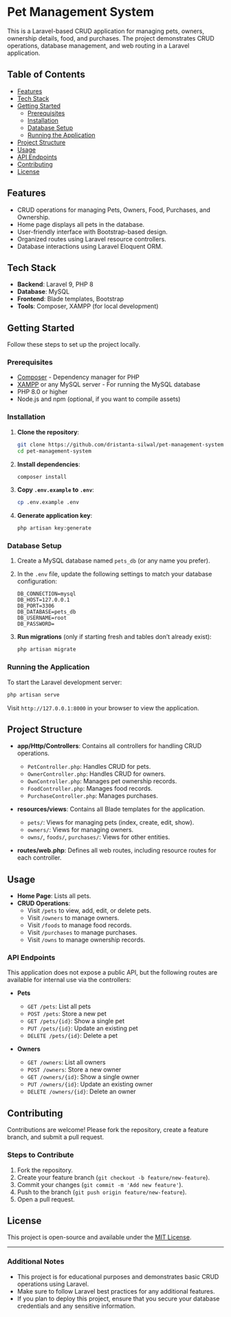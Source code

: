 # Pet Management System

This is a Laravel-based CRUD application for managing pets, owners, ownership details, food, and purchases. The project demonstrates CRUD operations, database management, and web routing in a Laravel application.

## Table of Contents

- [Features](#features)
- [Tech Stack](#tech-stack)
- [Getting Started](#getting-started)
  - [Prerequisites](#prerequisites)
  - [Installation](#installation)
  - [Database Setup](#database-setup)
  - [Running the Application](#running-the-application)
- [Project Structure](#project-structure)
- [Usage](#usage)
- [API Endpoints](#api-endpoints)
- [Contributing](#contributing)
- [License](#license)



## Features

- CRUD operations for managing Pets, Owners, Food, Purchases, and Ownership.
- Home page displays all pets in the database.
- User-friendly interface with Bootstrap-based design.
- Organized routes using Laravel resource controllers.
- Database interactions using Laravel Eloquent ORM.

## Tech Stack

- **Backend**: Laravel 9, PHP 8
- **Database**: MySQL
- **Frontend**: Blade templates, Bootstrap
- **Tools**: Composer, XAMPP (for local development)

## Getting Started

Follow these steps to set up the project locally.

### Prerequisites

- [Composer](https://getcomposer.org/download/) - Dependency manager for PHP
- [XAMPP](https://www.apachefriends.org/index.html) or any MySQL server - For running the MySQL database
- PHP 8.0 or higher
- Node.js and npm (optional, if you want to compile assets)

### Installation

1. **Clone the repository**:

   ```bash
   git clone https://github.com/dristanta-silwal/pet-management-system.git
   cd pet-management-system
   ```

2. **Install dependencies**:

   ```bash
   composer install
   ```

3. **Copy `.env.example` to `.env`**:

   ```bash
   cp .env.example .env
   ```

4. **Generate application key**:

   ```bash
   php artisan key:generate
   ```

### Database Setup

1. Create a MySQL database named `pets_db` (or any name you prefer).

2. In the `.env` file, update the following settings to match your database configuration:

   ```env
   DB_CONNECTION=mysql
   DB_HOST=127.0.0.1
   DB_PORT=3306
   DB_DATABASE=pets_db
   DB_USERNAME=root
   DB_PASSWORD=
   ```

3. **Run migrations** (only if starting fresh and tables don’t already exist):

   ```bash
   php artisan migrate
   ```

### Running the Application

To start the Laravel development server:

```bash
php artisan serve
```

Visit `http://127.0.0.1:8000` in your browser to view the application.

## Project Structure

- **app/Http/Controllers**: Contains all controllers for handling CRUD operations.
  - `PetController.php`: Handles CRUD for pets.
  - `OwnerController.php`: Handles CRUD for owners.
  - `OwnController.php`: Manages pet ownership records.
  - `FoodController.php`: Manages food records.
  - `PurchaseController.php`: Manages purchases.

- **resources/views**: Contains all Blade templates for the application.
  - `pets/`: Views for managing pets (index, create, edit, show).
  - `owners/`: Views for managing owners.
  - `owns/`, `foods/`, `purchases/`: Views for other entities.

- **routes/web.php**: Defines all web routes, including resource routes for each controller.

## Usage

- **Home Page**: Lists all pets.
- **CRUD Operations**:
  - Visit `/pets` to view, add, edit, or delete pets.
  - Visit `/owners` to manage owners.
  - Visit `/foods` to manage food records.
  - Visit `/purchases` to manage purchases.
  - Visit `/owns` to manage ownership records.

### API Endpoints

This application does not expose a public API, but the following routes are available for internal use via the controllers:

- **Pets**
  - `GET /pets`: List all pets
  - `POST /pets`: Store a new pet
  - `GET /pets/{id}`: Show a single pet
  - `PUT /pets/{id}`: Update an existing pet
  - `DELETE /pets/{id}`: Delete a pet

- **Owners**
  - `GET /owners`: List all owners
  - `POST /owners`: Store a new owner
  - `GET /owners/{id}`: Show a single owner
  - `PUT /owners/{id}`: Update an existing owner
  - `DELETE /owners/{id}`: Delete an owner

## Contributing

Contributions are welcome! Please fork the repository, create a feature branch, and submit a pull request.

### Steps to Contribute

1. Fork the repository.
2. Create your feature branch (`git checkout -b feature/new-feature`).
3. Commit your changes (`git commit -m 'Add new feature'`).
4. Push to the branch (`git push origin feature/new-feature`).
5. Open a pull request.

## License

This project is open-source and available under the [MIT License](LICENSE).

---

### Additional Notes

- This project is for educational purposes and demonstrates basic CRUD operations using Laravel.
- Make sure to follow Laravel best practices for any additional features.
- If you plan to deploy this project, ensure that you secure your database credentials and any sensitive information.
